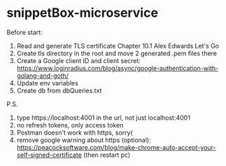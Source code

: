 # snippetBox-microservice

Before start:

1) Read and generate TLS certificate Chapter 10.1 Alex Edwards Let's Go
2) Create tls directory in the root and move 2 generated .pem files there
3) Create a Google client ID and client secret:
  https://www.loginradius.com/blog/async/google-authentication-with-golang-and-goth/
4) Update env variables
5) Create db from dbQueries.txt

P.S.
1) type https://localhost:4001 in the url, not just localhost:4001
2) no refresh tokens, only access token
3) Postman doesn't work with https, sorry(
4) remove google warning about https (optional):
  https://peacocksoftware.com/blog/make-chrome-auto-accept-your-self-signed-certificate (then restart pc)